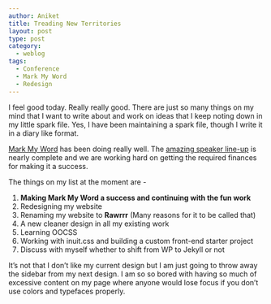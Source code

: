 ```yaml
---
author: Aniket
title: Treading New Territories
layout: post
type: post
category:
  - weblog
tags:
  - Conference
  - Mark My Word
  - Redesign
---
```

I feel good today. Really really good. There are just so many things on my mind that I want to write about and work on ideas that I keep noting down in my little spark file. Yes, I have been maintaining a spark file, though I write it in a diary like format.

[Mark My Word][1] has been doing really well. The [amazing speaker line-up][2] is nearly complete and we are working hard on getting the required finances for making it a success.

The things on my list at the moment are -

1.  **Making Mark My Word a success and continuing with the fun work**
2.  Redesigning my website
3.  Renaming my website to **Rawrrr** (Many reasons for it to be called that)
4.  A new cleaner design in all my existing work
5.  Learning OOCSS
6.  Working with inuit.css and building a custom front-end starter project
7.  Discuss with myself whether to shift from WP to Jekyll or not

It’s not that I don’t like my current design but I am just going to throw away the sidebar from my next design. I am so so bored with having so much of excessive content on my page where anyone would lose focus if you don’t use colors and typefaces properly.

 [1]: http://markmyword.in "Mark My Word"
 [2]: http://markmyword.in/speakers "Mark My Word - Speakers"